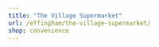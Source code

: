 ```yaml
---
title: "The Village Supermarket"
url: /effingham/the-village-supermarket/
shop: convenience
---
```

